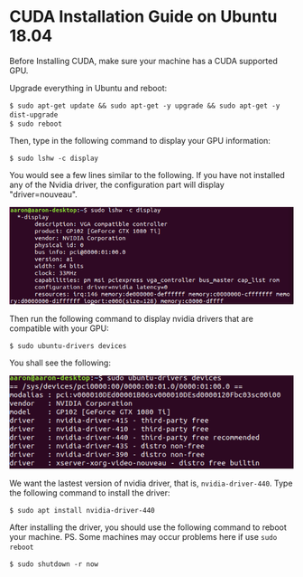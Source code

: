 # CUDA Installation Guide on Ubuntu 18.04

Before Installing CUDA, make sure your machine has a CUDA supported GPU.

Upgrade everything in Ubuntu and reboot:
```
$ sudo apt-get update && sudo apt-get -y upgrade && sudo apt-get -y dist-upgrade
$ sudo reboot
```

Then, type in the following command to display your GPU information:
```
$ sudo lshw -c display
```
You would see a few lines similar to the following. If you have not installed any of the Nvidia driver, the configuration part will display "driver=nouveau".

![display_GPU_info](/CUDA_Guide/display_GPU_info.png)

Then run the following command to display nvidia drivers that are compatible with your GPU:
```
$ sudo ubuntu-drivers devices
```
You shall see the following:

![display_available_driver](/CUDA_Guide/display_available_driver.png)

We want the lastest version of nvidia driver, that is, `nvidia-driver-440`. Type the following command to install the driver:
```
$ sudo apt install nvidia-driver-440
```
After installing the driver, you should use the following command to reboot your machine. PS. Some machines may occur problems here if use `sudo reboot`
```
$ sudo shutdown -r now
```
